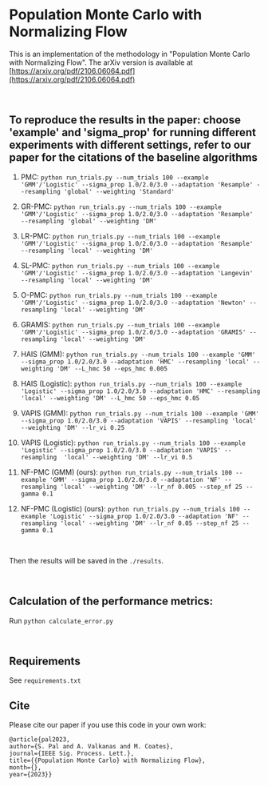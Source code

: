 # Population Monte Carlo with Normalizing Flow

This is an implementation of the methodology in "Population Monte Carlo with Normalizing Flow". The arXiv version is available at [https://arxiv.org/pdf/2106.06064.pdf](https://arxiv.org/pdf/2106.06064.pdf)

&nbsp;
&nbsp;

## To reproduce the results in the paper: choose 'example' and 'sigma_prop' for running different experiments with different settings, refer to our paper for the citations of the baseline algorithms 

1. PMC: ```python run_trials.py --num_trials 100 --example 'GMM'/'Logistic' --sigma_prop 1.0/2.0/3.0 --adaptation 'Resample'
        --resampling 'global' --weighting 'Standard'```
   
2. GR-PMC: ```python run_trials.py --num_trials 100 --example 'GMM'/'Logistic' --sigma_prop 1.0/2.0/3.0 --adaptation 'Resample' 
           --resampling 'global' --weighting 'DM'```
   
3. LR-PMC: ```python run_trials.py --num_trials 100 --example 'GMM'/'Logistic' --sigma_prop 1.0/2.0/3.0 --adaptation 'Resample' 
           --resampling 'local' --weighting 'DM'```
   
4. SL-PMC: ```python run_trials.py --num_trials 100 --example 'GMM'/'Logistic' --sigma_prop 1.0/2.0/3.0 --adaptation 'Langevin' 
           --resampling 'local' --weighting 'DM'```
   
5. O-PMC: ```python run_trials.py --num_trials 100 --example 'GMM'/'Logistic' --sigma_prop 1.0/2.0/3.0 --adaptation 'Newton'
          --resampling 'local' --weighting 'DM'```
   
6. GRAMIS: ```python run_trials.py --num_trials 100 --example 'GMM'/'Logistic' --sigma_prop 1.0/2.0/3.0 --adaptation 'GRAMIS'
           --resampling 'local' --weighting 'DM'```
   
7. HAIS (GMM): ```python run_trials.py --num_trials 100 --example 'GMM' --sigma_prop 1.0/2.0/3.0 --adaptation 'HMC' --resampling 'local'
    --weighting 'DM' --L_hmc 50 --eps_hmc 0.005```

8. HAIS (Logistic): ```python run_trials.py --num_trials 100 --example 'Logistic' --sigma_prop 1.0/2.0/3.0 --adaptation 'HMC' --resampling  'local'
    --weighting 'DM' --L_hmc 50 --eps_hmc 0.05```

9. VAPIS (GMM): ```python run_trials.py --num_trials 100 --example 'GMM' --sigma_prop 1.0/2.0/3.0 --adaptation 'VAPIS' --resampling 'local'
     --weighting 'DM' --lr_vi 0.25```

10. VAPIS (Logistic): ```python run_trials.py --num_trials 100 --example 'Logistic' --sigma_prop 1.0/2.0/3.0 --adaptation 'VAPIS' --resampling  'local'
     --weighting 'DM' --lr_vi 0.5```

11. NF-PMC (GMM) (ours): ```python run_trials.py --num_trials 100 --example 'GMM' --sigma_prop 1.0/2.0/3.0 --adaptation 'NF' --resampling 'local'
     --weighting 'DM' --lr_nf 0.005 --step_nf 25 --gamma 0.1```

12. NF-PMC (Logistic) (ours): ```python run_trials.py --num_trials 100 --example 'Logistic' --sigma_prop 1.0/2.0/3.0 --adaptation 'NF' --resampling 'local'
     --weighting 'DM' --lr_nf 0.05 --step_nf 25 --gamma 0.1```

&nbsp;

Then the results will be saved in the ```./results```.

&nbsp;

## Calculation of the performance metrics:

Run ```python calculate_error.py```
   
&nbsp;
&nbsp;



## Requirements
See ```requirements.txt```

## Cite

Please cite our paper if you use this code in your own work:

```
@article{pal2023, 
author={S. Pal and A. Valkanas and M. Coates}, 
journal={IEEE Sig. Process. Lett.}, 
title={{Population Monte Carlo} with Normalizing Flow},
month={},
year={2023}}
```
